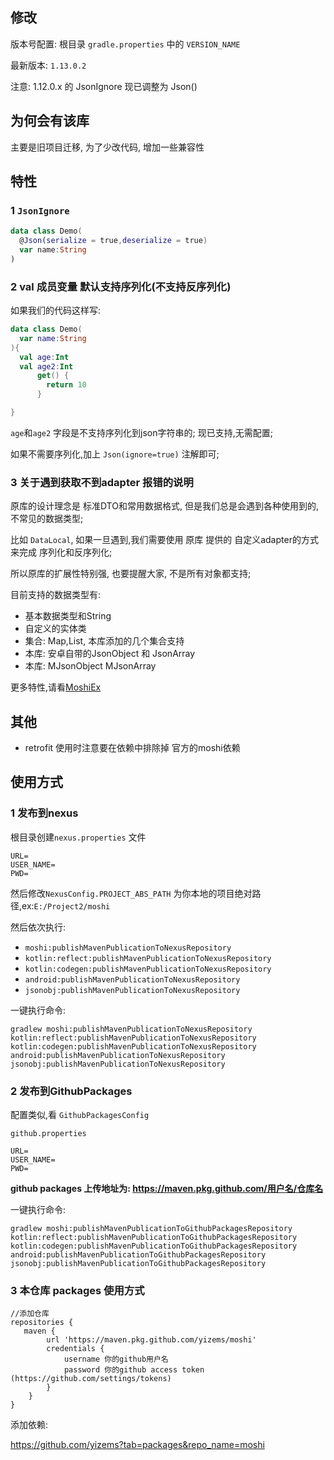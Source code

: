 ## 修改


版本号配置: 根目录 `gradle.properties` 中的 `VERSION_NAME`

最新版本: `1.13.0.2`

注意:
1.12.0.x 的 JsonIgnore 现已调整为 Json()

## 为何会有该库

主要是旧项目迁移, 为了少改代码, 增加一些兼容性


## 特性

### 1 `JsonIgnore`

```kotlin
data class Demo(
  @Json(serialize = true,deserialize = true)
  var name:String
)
```


### 2 val 成员变量 默认支持序列化(不支持反序列化)

如果我们的代码这样写:
```kotlin
data class Demo(
  var name:String
){
  val age:Int
  val age2:Int
      get() {
        return 10 
      }

}
```

`age`和`age2` 字段是不支持序列化到json字符串的; 现已支持,无需配置;

如果不需要序列化,加上 `Json(ignore=true)` 注解即可;




### 3 关于遇到获取不到adapter 报错的说明

原库的设计理念是 标准DTO和常用数据格式, 但是我们总是会遇到各种使用到的, 不常见的数据类型;

比如 `DataLocal`, 如果一旦遇到,我们需要使用 原库 提供的 自定义adapter的方式 来完成 序列化和反序列化;

所以原库的扩展性特别强, 也要提醒大家, 不是所有对象都支持; 

目前支持的数据类型有:

- 基本数据类型和String
- 自定义的实体类
- 集合: Map,List, 本库添加的几个集合支持
- 本库: 安卓自带的JsonObject 和 JsonArray
- 本库: MJsonObject MJsonArray


更多特性,请看[MoshiEx](https://github.com/yizems/MoshiEx)

## 其他

- retrofit 使用时注意要在依赖中排除掉 官方的moshi依赖

## 使用方式

### 1 发布到nexus

根目录创建`nexus.properties` 文件

```properties
URL=
USER_NAME=
PWD=
```

然后修改`NexusConfig.PROJECT_ABS_PATH` 为你本地的项目绝对路径,ex:`E:/Project2/moshi`

然后依次执行:
- `moshi:publishMavenPublicationToNexusRepository`
- `kotlin:reflect:publishMavenPublicationToNexusRepository`
- `kotlin:codegen:publishMavenPublicationToNexusRepository`
- `android:publishMavenPublicationToNexusRepository`
- `jsonobj:publishMavenPublicationToNexusRepository`

一键执行命令:

`gradlew moshi:publishMavenPublicationToNexusRepository kotlin:reflect:publishMavenPublicationToNexusRepository kotlin:codegen:publishMavenPublicationToNexusRepository android:publishMavenPublicationToNexusRepository jsonobj:publishMavenPublicationToNexusRepository`


### 2 发布到GithubPackages

配置类似,看 `GithubPackagesConfig`

`github.properties`

```properties
URL=
USER_NAME=
PWD=
```

**github packages 上传地址为:  https://maven.pkg.github.com/用户名/仓库名**

一键执行命令:

`gradlew moshi:publishMavenPublicationToGithubPackagesRepository kotlin:reflect:publishMavenPublicationToGithubPackagesRepository kotlin:codegen:publishMavenPublicationToGithubPackagesRepository android:publishMavenPublicationToGithubPackagesRepository jsonobj:publishMavenPublicationToGithubPackagesRepository`

### 3 本仓库 packages 使用方式

```
//添加仓库
repositories {
   maven {
        url 'https://maven.pkg.github.com/yizems/moshi'
        credentials {
            username 你的github用户名
            password 你的github access token (https://github.com/settings/tokens)
        }
    }
}
```

添加依赖:

https://github.com/yizems?tab=packages&repo_name=moshi
